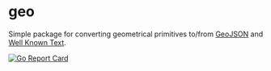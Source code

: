 # geo

Simple package for converting geometrical primitives to/from [GeoJSON](http://geojson.org) and [Well Known Text](https://en.wikipedia.org/wiki/Well-known_text).

[![Go Report Card](https://goreportcard.com/badge/github.com/briansorahan/geo)](https://goreportcard.com/github.com/briansorahan/geo)
